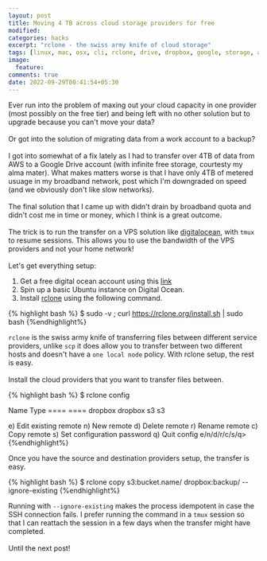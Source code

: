 ```yaml
---
layout: post
title: Moving 4 TB across cloud storage providers for free
modified:
categories: hacks
excerpt: "rclone - the swiss army knife of cloud storage"
tags: [linux, mac, osx, cli, rclone, drive, dropbox, google, storage, aws, storage]
image:
  feature:
comments: true
date: 2022-09-29T00:41:54+05:30
---
```


Ever run into the problem of maxing out your cloud capacity in one provider (most possibly on the free tier) and being
left with no other solution but to upgrade because you can't move your data?<br/><br/>
Or got into the solution of migrating data from a work account to a backup?<br/><br/>
I got into somewhat of a fix lately as I had to transfer over 4TB of data from AWS to a Google Drive account (with
infinite free storage, courtesty my alma mater). What makes matters worse is that I have only 4TB of metered usuage in
my broadband network, post which I'm downgraded on speed (and we obviously don't like slow networks).<br/><br/>
The final solution that I came up with didn't drain by broadband quota and didn't cost me in time or money, which I
think is a great outcome.<br/><br/>
The trick is to run the transfer on a VPS solution like [digitalocean](https://digitalocean.com), with `tmux` to resume
sessions. This allows you to use the bandwidth of the VPS providers and not your home network!<br/><br/>
Let's get everything setup:

1. Get a free digital ocean account using this [link](https://m.do.co/c/c7d0b328194e)
2. Spin up a basic Ubuntu instance on Digital Ocean.
3. Install [rclone](https://rclone.org/install/) using the following command.

{% highlight bash %}
$ sudo -v ; curl https://rclone.org/install.sh | sudo bash
{%endhighlight%}

`rclone` is the swiss army knife of transferring files between different service providers, unlike `scp` it does allow
you to transfer between two different hosts and doesn't have a `one local node` policy. With rclone setup, the rest is
easy.<br/><br/>
Install the cloud providers that you want to transfer files between.

{% highlight bash %}
$ rclone config

Name                 Type
====                 ====
dropbox              dropbox
s3                   s3

e) Edit existing remote
n) New remote
d) Delete remote
r) Rename remote
c) Copy remote
s) Set configuration password
q) Quit config
e/n/d/r/c/s/q>
{%endhighlight%}

Once you have the source and destination providers setup, the transfer is easy.

{% highlight bash %}
$ rclone copy s3:bucket.name/ dropbox:backup/ --ignore-existing
{%endhighlight%}

Running with `--ignore-existing` makes the process idempotent in case the SSH connection fails. I prefer running the
command in a `tmux` session so that I can reattach the session in a few days when the transfer might have
completed.<br/><br/>
Until the next post!
